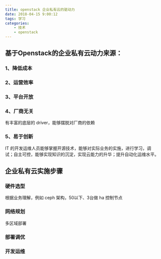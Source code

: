 ```yaml
---
title: openstack 企业私有云的驱动力
date: 2018-04-15 9:00:12
tags: 学习
categories: 
    - 技术
    - openstack
---
```

## 基于Openstack的企业私有云动力来源：
### 1、降低成本
### 2、运营效率
### 3、平台开放
### 4、厂商无关
有丰富的底层的 driver，能够摆脱对厂商的依赖
### 5、易于创新
IT 的开发运维人员能够掌握开源技术，能够对实际业务的实施，进行学习，调试；自主可控，能够实现知识的沉淀，实现云能力的升华；提升自动化运维水平。
## 企业私有云实施步骤
### 硬件选型
根据业务理解，例如 ceph 架构，50以下、3台做 ha 控制节点
### 网络规划
多区域部署
### 部署调优
### 开发运维
